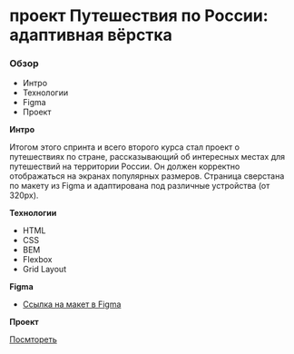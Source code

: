 # проект Путешествия по России: адаптивная вёрстка

### Обзор
* Интро
* Технологии
* Figma
* Проект

**Интро**

Итогом этого спринта и всего второго курса стал проект о путешествиях по стране, рассказывающий об интересных местах для путешествий на территории России. Он должен корректно отображаться на экранах популярных размеров.
Страница сверстана по макету из Figma и адаптирована под различные устройства (от 320px).

**Технологии**
* HTML
* CSS
* BEM
* Flexbox
* Grid Layout

**Figma**

* [Ссылка на макет в Figma](https://www.figma.com/file/5S2WSbEFL6awjVWJ0NWL8Q/Sprint-3_-Russia-_-desktop-mobile?node-id=28503%3A0)

**Проект**

[Посмтореть](https://NikolayBugynin/russian-travel/index.html)
